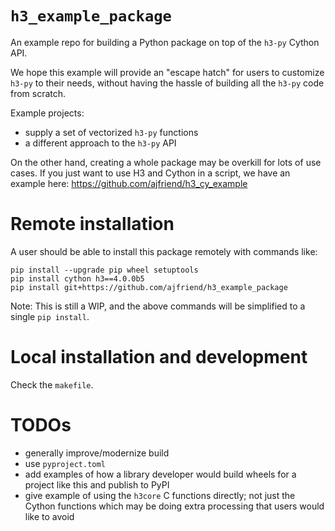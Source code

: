 # `h3_example_package`

An example repo for building a Python package on top of the `h3-py` Cython API.

We hope this example will provide an "escape hatch" for users to customize `h3-py`
to their needs, without having the hassle of building all the `h3-py` code from scratch.

Example projects:

- supply a set of vectorized `h3-py` functions
- a different approach to the `h3-py` API

On the other hand, creating a whole package may be overkill for lots of use cases. If you just want to use
H3 and Cython in a script, we have an example here: https://github.com/ajfriend/h3_cy_example

# Remote installation

A user should be able to install this package remotely with commands like:

```
pip install --upgrade pip wheel setuptools
pip install cython h3==4.0.0b5
pip install git+https://github.com/ajfriend/h3_example_package
```

Note: This is still a WIP, and the above commands will be simplified to a single `pip install`.

# Local installation and development

Check the `makefile`.

# TODOs

- generally improve/modernize build
- use `pyproject.toml`
- add examples of how a library developer would build wheels for a project like this and publish to PyPI
- give example of using the `h3core` C functions directly; not just the Cython functions which may be doing extra processing that users would like to avoid
